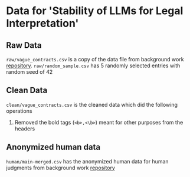 # Data for 'Stability of LLMs for Legal Interpretation'

## Raw Data
`raw/vague_contracts.csv` is a copy of the data file from background work [repository](https://github.com/madiganbrodsky/vague_contracts).
`raw/random_sample.csv` has 5 randomly selected entries with random seed of 42

## Clean Data
`clean/vague_contracts.csv` is the cleaned data which did the following operations
1. Removed the bold tags (`<b>,<\b>`) meant for other purposes from the headers


## Anonymized  human data

`human/main-merged.csv` has the anonymized human data for human judgments from background work [repository](https://github.com/madiganbrodsky/vague_contracts)
